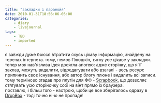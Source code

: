 ```yaml
---
title: "закладки і паранойя"
date: 2010-01-31T18:56:06-05:00
categories:
    - diary
    - livejournal
tags:
    - TBD
    - imported
---
```


я завжди дуже боюся втратити якусь цікаву інформацію, знайдену на теренах інтернета. тому, немов Плюшкін, тягну усе цікаве у закладки.  
тепер моя нав'язлива ідея досягла апогею: адже сторінку, що я її заклав, можуть видалити, відредагувати або взагалі - весь ресурс припинить своє існування, або автор блогу плюне і видалить всі записи.  
тому терміново згадав про плугін для ФФ - [Scrapbook](https://addons.mozilla.org/ru/firefox/addon/427), що дозволяє стягувать усю сторіночку собі на вінт прямо із браузера.   
поставлю, і більш того - настрою, щоби це все зберігалось одразу в [DropBox](www.getdropbox.com) \- тоді точно нічо не пропаде!